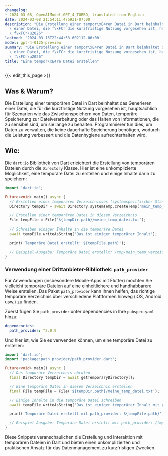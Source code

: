 ```yaml
---
changelog:
- 2024-03-08, OpenAIModel.GPT_4_TURBO, translated from English
date: 2024-03-08 21:54:11.475931-07:00
description: "Die Erstellung einer tempor\xE4ren Datei in Dart beinhaltet das Generieren\
  \ einer Datei, die f\xFCr die kurzfristige Nutzung vorgesehen ist, haupts\xE4chlich\
  \ f\xFCr\u2026"
lastmod: '2024-03-13T22:44:53.602112-06:00'
model: gpt-4-0125-preview
summary: "Die Erstellung einer tempor\xE4ren Datei in Dart beinhaltet das Generieren\
  \ einer Datei, die f\xFCr die kurzfristige Nutzung vorgesehen ist, haupts\xE4chlich\
  \ f\xFCr\u2026"
title: "Eine tempor\xE4re Datei erstellen"
---
```


{{< edit_this_page >}}

## Was & Warum?
Die Erstellung einer temporären Datei in Dart beinhaltet das Generieren einer Datei, die für die kurzfristige Nutzung vorgesehen ist, hauptsächlich für Szenarien wie das Zwischenspeichern von Daten, temporäre Speicherung zur Dateiverarbeitung oder das Halten von Informationen, die zu sensibel sind, um sie lange zu behalten. Programmierer tun dies, um Daten zu verwalten, die keine dauerhafte Speicherung benötigen, wodurch die Leistung verbessert und die Datenhygiene aufrechterhalten wird.

## Wie:
Die `dart:io` Bibliothek von Dart erleichtert die Erstellung von temporären Dateien durch die `Directory` Klasse. Hier ist eine unkomplizierte Möglichkeit, eine temporäre Datei zu erstellen und einige Inhalte darin zu speichern:

```dart
import 'dart:io';

Future<void> main() async {
  // Erstellen eines temporären Verzeichnisses (systemspezifischer Standort)
  Directory tempDir = await Directory.systemTemp.createTemp('mein_temp_verzeichnis_');

  // Erstellen einer temporären Datei in diesem Verzeichnis
  File tempFile = File('${tempDir.path}/meine_temp_datei.txt');

  // Schreiben einiger Inhalte in die temporäre Datei
  await tempFile.writeAsString('Das ist einiger temporärer Inhalt');

  print('Temporäre Datei erstellt: ${tempFile.path}');

  // Beispiel-Ausgabe: Temporäre Datei erstellt: /tmp/mein_temp_verzeichnis_A1B2C3/meine_temp_datei.txt
}
```

### Verwendung einer Drittanbieter-Bibliothek: `path_provider`

Für Anwendungen (insbesondere Mobile-Apps mit Flutter) möchten Sie vielleicht temporäre Dateien auf eine einheitlichere und handhabbarere Weise erstellen. Das Paket `path_provider` kann Ihnen helfen, das richtige temporäre Verzeichnis über verschiedene Plattformen hinweg (iOS, Android usw.) zu finden.

Zuerst fügen Sie `path_provider` unter dependencies in Ihre `pubspec.yaml` hinzu:

```yaml
dependencies:
  path_provider: ^2.0.9
```

Und hier ist, wie Sie es verwenden können, um eine temporäre Datei zu erstellen:

```dart
import 'dart:io';
import 'package:path_provider/path_provider.dart';

Future<void> main() async {
  // Das temporäre Verzeichnis abrufen
  final Directory tempDir = await getTemporaryDirectory();

  // Eine temporäre Datei in diesem Verzeichnis erstellen
  final File tempFile = File('${tempDir.path}/meine_temp_datei.txt');

  // Einige Inhalte in die temporäre Datei schreiben
  await tempFile.writeAsString('Das ist einiger temporärer Inhalt mit path_provider');

  print('Temporäre Datei erstellt mit path_provider: ${tempFile.path}');

  // Beispiel-Ausgabe: Temporäre Datei erstellt mit path_provider: /tmp/meine_temp_datei.txt (Pfad kann je nach Plattform variieren)
}
```

Diese Snippets veranschaulichen die Erstellung und Interaktion mit temporären Dateien in Dart und bieten einen unkomplizierten und praktischen Ansatz für das Datenmanagement zu kurzfristigen Zwecken.

